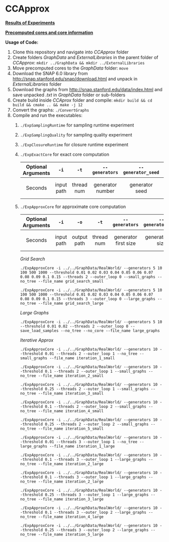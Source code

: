 # CCApprox

**[Results of Experiments](out/Results/)**

**[Precomputed cores and core information](out/Results/CoreInfo)** 

**Usage of Code:**

1. Clone this repository and navigate into *CCApprox* folder
2. Create folders *GraphData* and *ExternalLibraries* in the parent folder of *CCApprox*: ```mkdir ../GraphData && mkdir ../ExternalLibraries```
3. Move precomputed cores to the *GraphData* folder: ```move``` 
4. Download the SNAP 6.0 library from http://snap.stanford.edu/snap/download.html and unpack in *ExternalLibraries* folder
5. Download the graphs from http://snap.stanford.edu/data/index.html and save unpacked *.txt* in *GraphData* folder or sub-folders
6. Create build inside *CCAprox* folder and compile:
   ```mkdir build && cd build && cmake .. && make -j 12```
7. Convert the graphs: ```./ConvertGraphs```
8. Compile and run the executables:
   1. ```./ExpSamplingRuntime``` for sampling runtime experiment
   2. ```./ExpSamplingQuality``` for sampling quality experiment
   3. ```./ExpClosureRuntime``` for closure runtime experiment
   4. ```./ExpExactCore``` for exact core computation
    
       | Optional Arguments | ```-i```  | ```-t```  | ```--generators``` | ```--generator_seed``` | ```--core_iterations``` | ```--max_nodes``` | ```--max_edges``` |
       | :---:   | :-: | :-: | :------------: | :-----------------: | :------------------: | :------------: | :------------: |
       | Seconds | input path | thread num | generator number | generator seed | iterations of the core | max graph size | max graph edges |
   5. ```./ExpApproxCore``` for approximate core computation
   
       | Optional Arguments | ```-i```  | ```-o```  | ```-t```  | ```--generators``` | ```--generators_end```| ```--generators_step``` | ```--generator_seed``` | ```--threshold``` | ```--threshold_end``` | ```--threshold_step``` | ```--core_iterations```  | ```--samples``` | ```--sample_seed```  | ```--max_nodes``` | ```--max_edges``` |
       | :---:   | :-: | :-: | :-: | :------------: | :-----------------: | :------------------: | :------------------: | :------------------: | :------------------: | :------------------: | :------------------: | :------------: | :------------: | :------------: | :------------: |
       | Seconds | input path | output path | thread num | generator first size | generator last size | generator step size | generator seed | threshold smallest size | threshold largest size | threshold step | iterations of the core | number of samples | sample seed | max graph size | max graph edges |
       
       *Grid Search*
    
       ```./ExpApproxCore -i ../../GraphData/RealWorld/ --generators 5 10 100 500 1000 --threshold 0.01 0.02 0.03 0.04 0.05 0.06 0.07 0.08 0.09 0.1 0.15 --threads 2 --outer_loop 0 --small_graphs --no_tree --file_name grid_search_small```
    
       ```./ExpApproxCore -i ../../GraphData/RealWorld/ --generators 5 10 100 500 1000 --threshold 0.01 0.02 0.03 0.04 0.05 0.06 0.07 0.08 0.09 0.1 0.15 --threads 3 --outer_loop 0 --large_graphs --no_tree --file_name grid_search_large```
    
       *Large Graphs*
    
       ```./ExpApproxCore -i ../../GraphData/RealWorld/ --generators 5 10 --threshold 0.01 0.02 --threads 2 --outer_loop 0 --save_load_samples --no_tree --no_core --file_name large_graphs```
      
       *Iterative Approx*
   
       ```./ExpApproxCore -i ../../GraphData/RealWorld/ --generators 10 --threshold 0.01 --threads 2 --outer_loop 1 --no_tree --small_graphs --file_name iteration_1_small```
      
       ```./ExpApproxCore -i ../../GraphData/RealWorld/ --generators 10 --threshold 0.1 --threads 2 --outer_loop 1 --small_graphs --no_tree --file_name iteration_2_small```
    
       ```./ExpApproxCore -i ../../GraphData/RealWorld/ --generators 10 --threshold 0.25 --threads 2 --outer_loop 1 --small_graphs --no_tree --file_name iteration_3_small```
    
       ```./ExpApproxCore -i ../../GraphData/RealWorld/ --generators 10 --threshold 0.1 --threads 2 --outer_loop 2 --small_graphs --no_tree --file_name iteration_4_small```
    
       ```./ExpApproxCore -i ../../GraphData/RealWorld/ --generators 10 --threshold 0.25 --threads 2 --outer_loop 2 --small_graphs --no_tree --file_name iteration_5_small```
    
       ```./ExpApproxCore -i ../../GraphData/RealWorld/ --generators 10 --threshold 0.01 --threads 3 --outer_loop 1 --no_tree --large_graphs --file_name iteration_1_large```
    
       ```./ExpApproxCore -i ../../GraphData/RealWorld/ --generators 10 --threshold 0.1 --threads 3 --outer_loop 1 --large_graphs --no_tree --file_name iteration_2_large```

       ```./ExpApproxCore -i ../../GraphData/RealWorld/ --generators 10 --threshold 0.1 --threads 3 --outer_loop 1 --large_graphs --no_tree --file_name iteration_2_large```
     
       ```./ExpApproxCore -i ../../GraphData/RealWorld/ --generators 10 --threshold 0.25 --threads 3 --outer_loop 1 --large_graphs --no_tree --file_name iteration_3_large```
    
       ```./ExpApproxCore -i ../../GraphData/RealWorld/ --generators 10 --threshold 0.1 --threads 3 --outer_loop 2 --large_graphs --no_tree --file_name iteration_4_large```

       ```./ExpApproxCore -i ../../GraphData/RealWorld/ --generators 10 --threshold 0.25 --threads 3 --outer_loop 2 --large_graphs --no_tree --file_name iteration_5_large```
